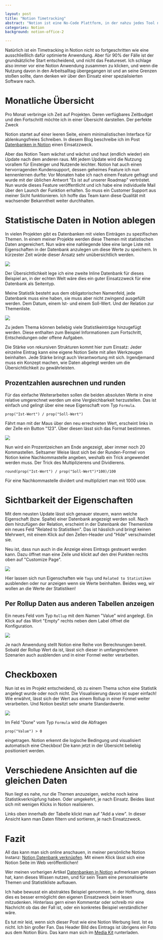 ```yaml
---

layout: post
title: "Notion Timetracking"
abstract: "Notion ist eine No-Code Plattform, in der nahzu jedes Tool nachgebaut werden kann. Mit dem unschlagbaren Vorteil, dass auf einmal alles miteinander verbunden werden kann, und eine zentrale und holistische Wissensdatenbank entsteht, die nicht nur in der tagtäglichen Arbeit hilft, sondern auch einen idealen Einstieg in das Thema bietet."
categories: Notion
background: notion-office-2

---
```


Natürlich ist ein Timetracking in Notion nicht so fortgeschritten wie eine ausschließlich dafür optimierte Anwendung. Aber für 90% der Fälle ist der grundsätzliche Start entscheidend, und nicht das Featureset. Ich schlage also immer vor eine Notion Anwendung zusammen zu klicken, und wenn die Nutzung davon in den Arbeitsalltag übergegangen ist und an seine Grenzen stoßen sollte, dann denken wir über den Einsatz einer spezialisierten Software nach.


# Monatliche Übersicht

Pro Monat verbringe ich Zeit auf Projekten. Deren verfügbares Zeitbudget und den Fortschritt möchte ich in einer Übersicht darstellen. Der perfekte Zweck 




Notion startet auf einer leeren Seite, einem minimalistischen Interface für ablenkungsfreies Schreiben. In diesem Blog beschreibe ich im Post [Datenbanken in Notion](https://www.interaktionsdesigner.de/2020/datenbanken-in-notion) einen Einsatzzweck.

Aber das Notion Team wächst und wächst und haut (endlich wieder) ein Update nach dem anderen raus. Mit jedem Update wird die Nutzung vorallem für Einsteiger und Nutzende leichter. Notion hat auch einen hervorragenden Kundensupport, dessen geheimes Feature ich nun kennenlernen durfte: Vor Monaten habe ich nach einem Feature gefragt und wurde mit der üblichen Antwort "Es ist auf unserer Roadmap" vertröstet. Nun wurde dieses Feature veröffentlicht und ich habe eine individuelle Mail über den Launch der Funktion erhalten. So muss ein Customer Support aus meiner Sicht funktionieren. Ich hoffe das Team kann diese Qualität mit wachsender Bekanntheit weiter durchhalten.


# Statistische Daten in Notion ablegen

In vielen Projekten gibt es Datenbanken mit vielen Einträgen zu spezifischen Themen. In einem meiner Projekte werden diese Themen mit statistischen Daten angereichert. Nun wäre eine nahliegende Idee eine lange Liste mit Eigenschaften in der Datenbank anzulegen um diese Werte zu speichern. In kürzester Zeit würde dieser Ansatz sehr unübersichtlich werden.

<img src="../img/notion/datenbanken.png" class="full-width">

Der Übersichtlichkeit lege ich eine zweite Inline Datenbank für dieses Beispiel an, in der echten Welt wäre dies ein guter Einsatzzweck für eine Datenbank als Seitentyp.

Meine Statistik besteht aus dem obligatorischen Namenfeld, jede Datenbank muss eine haben, sie muss aber nicht zwingend ausgefüllt werden. Dem Datum, einem Ist- und einem Soll-Wert. Und der Relation zur Themenliste.

<img src="../img/notion/statistiken.png" class="full-width">

Zu jedem Thema können beliebig viele Statistikeinträge hinzugefügt werden. Diese enthalten zum Beispiel Informationen zum Fortschritt, Entscheidungen oder offene Aufgaben.

Die Stärke von rekursiven Strukturen kommt hier zum Einsatz: Jeder einzelne Eintrag kann eine eigene Notion Seite mit allen Werkzeugen beinhalten. Jede Stärke bringt auch Verantwortung mit sich. Irgendjemand muss ein Konzept machen, wie Daten abgelegt werden um die Übersichtlichkeit zu gewährleisten.



## Prozentzahlen ausrechnen und runden

Für das einfache Weiterarbeiten sollen die beiden absoluten Werte in eine relative umgerechnet werden um eine Vergleichbarkeit herzustellen. Das ist einfach und gelingt über eine neue Eigenschaft vom Typ `Formula`.

	prop("Ist-Wert") / prop("Soll-Wert")

Fährt man mit der Maus über den neu errechneten Wert, erscheint links in der Zelle ein Button "123". Über diesen lässt sich das Format bestimmen. 

<img src="../img/notion/format.png" class="full-width">

Nun wird ein Prozentzeichen am Ende angezeigt, aber immer noch 20 Kommastellen. Seltsamer Weise lässt sich bei der Runden-Formel von Notion keine Nachkommastelle angeben, weshalb ein Trick angewendet werden muss. Der Trick des Multiplizierens und Dividierens.

	round(prop("Ist-Wert") / prop("Soll-Wert")*100)/100

Für eine Nachkommastelle dividert und multipliziert man mit 1000 usw.



# Sichtbarkeit der Eigenschaften

Mit dem neusten Update lässt sich genauer steuern, wann welche Eigenschaft (bzw. Spalte) einer Datenbank angezeigt werden soll. Nach dem hinzufügen der Relation, erscheint in der Datenbank der Themenliste ein neues Feld "Related to Statistiken". Das ist hässlich und bringt keinen Mehrwert, mit einem Klick auf den Zellen-Header und "Hide" verschwindet sie.

Neu ist, dass nun auch in die Anzeige eines Eintrags gesteuert werden kann. Dazu öffnet man eine Zeile und klickt auf den drei Punkten rechts oben auf "Customize Page".

<img src="../img/notion/customize-page.png" class="full-width">

Hier lassen sich nun Eigenschaften wie `Tags` und `Related to Statistiken` ausblenden oder nur anzeigen wenn sie Werte beinhalten. Beides weg, wir wollen an die Werte der Statistiken!


## Per Rollup Daten aus anderen Tabellen anzeigen

Ein neues Feld vom Typ `Rollup` mit dem Namen "Value" wird angelegt. Ein Klick auf das Wort "Empty" rechts neben dem Label öffnet die Konfiguration. 

<img src="../img/notion/rollup2.png" class="full-width">

Je nach Anwendung stellt Notion eine Reihe von Berechnungen bereit. Sobald der Rollup Wert da ist, lässt sich dieser in umfangreicheren Szenarien auch ausblenden und in einer Formel weiter verarbeiten.



# Checkboxen

Nun ist es im Projekt entscheidend, ob zu einem Thema schon eine Statistik angelegt wurde oder noch nicht. Die Visualisierung davon ist super einfach! Wie erwähnt, lässt sich der Wert aus einem Rollup in einer Formel weiter verarbeiten. Und Notion besitzt sehr smarte Standardwerte.

<img src="../img/notion/checkbox.png" class="full-width">

Im Feld "Done" vom Typ `Formula` wird die Abfragen

	prop("Value") > 0

eingetragen. Notion erkennt die logische Bedingung und visualisiert automatisch eine Checkbox! Die kann jetzt in der Übersicht beliebig positioniert werden.


# Verschiedene Ansichten auf die gleichen Daten

Nun liegt es nahe, nur die Themen anzuzeigen, welche noch keine Statistikverknüpfung haben. Oder umgekehrt, je nach Einsatz. Beides lässt sich mit wenigen Klicks in Notion realisieren. 

Links oben innerhalb der Tabelle klickt man auf "Add a view". In dieser Ansicht kann man Daten filtern und sortieren, je nach Einsatzzweck.



# Fazit

All das kann man sich online anschauen, in meiner persönliche Notion Instanz: [Notion Datenbank verknüpfen](https://www.notion.so/3b4c580df8cb46ceaab0ded70b201f5a?v=374576642421482e9bfd7fcc5857cd2d). Mit einem Klick lässt sich eine Notion Seite im Web veröffentlichen!

Wer meinen vorherigen Artikel [Datenbanken in Notion](https://www.interaktionsdesigner.de/2020/datenbanken-in-notion) aufmerksam gelesen hat, kann dieses Wissen nutzen, und für sein Team eine personalisierte Themen und Statistikliste aufbauen.

Ich habe bewusst ein abstraktes Beispiel genommen, in der Hoffnung, dass dies es besser ermöglicht den eigenen Einsatzweck beim lesen mitzudenken. Hinterlass gern einen Kommentar oder schreib mir eine Nachricht ob das der Fall ist, oder ein konkretes Beispiel verständlicher wäre.

Es tut mir leid, wenn sich dieser Post wie eine Notion Werbung liest. Ist es nicht. Ich bin großer Fan. Das Header Bild des Eintrags ist übrigens ein Foto aus dem Notion Büro. Das kann man sich im [Media Kit](https://www.notion.so/Media-Kit-205535b1d9c4440497a3d7a2ac096286) runterladen.
